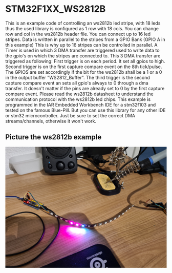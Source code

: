 # STM32F1XX_WS2812B

This is an example code of controlling an ws2812b led stripe, 
with 18 leds thus the used library is configured as 1 row with 18
cols. You can change row and col in the ws2812b header file.
You can connect up to 16 led stripes. Data is written in
parallel to the stripes from a GPIO Bank (GPIO A in this example)
This is why up to 16 stripes can be controlled in parallel.
A Timer is used in which 3 DMA transfer are triggered used to 
write data to the gpio's on which the stripes are connected to.
This 3 DMA transfer are triggered as following:
First trigger is on each period. It set all gpios to high.
Second trigger is on the first capture compare event on the 8th
tick/pulse. The GPIOS are set accordingly if the bit for the
ws2812b shall be a 1 or a 0 in the output buffer "WS2812_Buffer". 
The third trigger is the second capture compare event an sets
all gpio's always to 0 through a dma transfer. It doesn't matter
if the pins are already set to 0 by the first capture compare
event.
Please read the ws2812b datasheet to understand the communication
protocol with the ws2812b led chips.
This example is programmed in the IAR Embedded Workbench IDE for
a stm32f103 and tested on the famous Blue-Pill. 
But you can use this library for any other IDE or stm32 
microcontroller. Just be sure to set the correct DMA
streams/channels, otherwise it won't work.
    
<html>
<body>

<h2>Picture the ws2812b example</h2>
<img src="https://github.com/nicokorn/STM32F1XX_WS2812B/blob/main/docs/20210504_182221.jpg" alt="st32f1xx_ws2812b">

</body>
</html>
